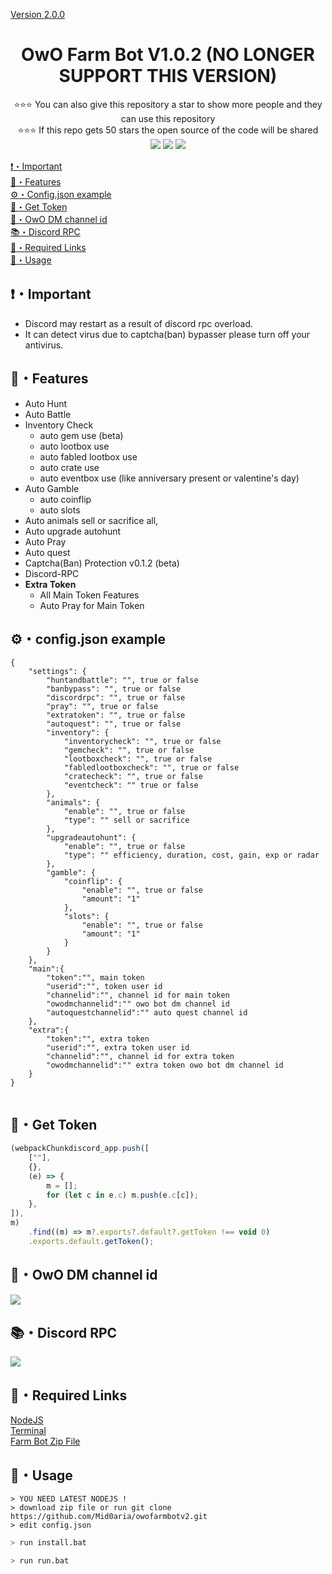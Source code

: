 [Version 2.0.0](https://github.com/mid0aria/owofarmbotv2)<br>

<h1 align="center">OwO Farm Bot V1.0.2 (NO LONGER SUPPORT THIS VERSION)</h1>
<p align="center">
⭐⭐⭐ You can also give this repository a star to show more people and they can use this repository<br>
⭐⭐⭐ If this repo gets 50 stars the open source of the code will be shared<br>
    <a href="https://github.com/Mid0aria/owofarmbot"><img src="https://hits.sh/github.com/Mid0aria/owofarmbot.svg?view=today-total&label=Repo%20Today/Total%20Views&color=770ca1&labelColor=007ec6"/></a>
    <a href="https://github.com/Mid0aria/owofarmbot"><img src="https://img.shields.io/github/last-commit/mid0aria/owofarmbot" /></a>
<a href="https://github.com/Mid0aria/owofarmbot/stargazers"><img src="https://img.shields.io/github/stars/Mid0aria/owofarmbot" /></a>

</p>

[❗・Important](#important)<br>
[👑・Features](#features)<br>
[⚙・Config.json example](#configjson-example)<br>
[💎・Get Token](#get-token)<br>
[📍・OwO DM channel id](#owo-dm-channel-id)<br>
[📚・Discord RPC](#discord-rpc)<br>
[🔗・Required Links](#required-links)<br>
[🎈・Usage](#usage)<br>

## ❗・Important

-   Discord may restart as a result of discord rpc overload.
-   It can detect virus due to captcha(ban) bypasser please turn off your antivirus.

## 👑・Features

-   Auto Hunt
-   Auto Battle
-   Inventory Check
    -   auto gem use (beta)
    -   auto lootbox use
    -   auto fabled lootbox use
    -   auto crate use
    -   auto eventbox use (like anniversary present or valentine's day)
-   Auto Gamble
    -   auto coinflip
    -   auto slots
-   Auto animals sell or sacrifice all,
-   Auto upgrade autohunt
-   Auto Pray
-   Auto quest   
-   Captcha(Ban) Protection v0.1.2 (beta)
-   Discord-RPC
-   **Extra Token**
    -   All Main Token Features
    -   Auto Pray for Main Token

## ⚙・config.json example

```
{
    "settings": {
        "huntandbattle": "", true or false
        "banbypass": "", true or false
        "discordrpc": "", true or false
        "pray": "", true or false
        "extratoken": "", true or false
        "autoquest": "", true or false
        "inventory": {
            "inventorycheck": "", true or false
            "gemcheck": "", true or false
            "lootboxcheck": "", true or false
            "fabledlootboxcheck": "", true or false
            "cratecheck": "", true or false
            "eventcheck": "" true or false
        },
        "animals": {
            "enable": "", true or false
            "type": "" sell or sacrifice
        },
        "upgradeautohunt": {
            "enable": "", true or false
            "type": "" efficiency, duration, cost, gain, exp or radar
        },
        "gamble": {
            "coinflip": {
                "enable": "", true or false
                "amount": "1"
            },
            "slots": {
                "enable": "", true or false
                "amount": "1"
            }
        }
    },
    "main":{
        "token":"", main token
        "userid":"", token user id
        "channelid":"", channel id for main token
        "owodmchannelid":"" owo bot dm channel id
        "autoquestchannelid":"" auto quest channel id
    },
    "extra":{
        "token":"", extra token
        "userid":"", extra token user id
        "channelid":"", channel id for extra token
        "owodmchannelid":"" extra token owo bot dm channel id
    }
}


```


## 💎・Get Token

```js
(webpackChunkdiscord_app.push([
    [""],
    {},
    (e) => {
        m = [];
        for (let c in e.c) m.push(e.c[c]);
    },
]),
m)
    .find((m) => m?.exports?.default?.getToken !== void 0)
    .exports.default.getToken();
```

## 📍・OwO DM channel id

![](https://raw.githubusercontent.com/Mid0aria/owofarmbot/main/images/owochannelid.jpg)

## 📚・Discord RPC

![](https://raw.githubusercontent.com/Mid0aria/owofarmbot/main/images/rpc.jpg)

## 🔗・Required Links

[NodeJS](https://nodejs.org/en/)<br>
[Terminal](https://apps.microsoft.com/store/detail/windows-terminal/9N0DX20HK701)<br>
[Farm Bot Zip File](https://github.com/Mid0aria/owofarmbotv2/archive/refs/heads/main.zip)

## 🎈・Usage

```
> YOU NEED LATEST NODEJS !
> download zip file or run git clone https://github.com/Mid0aria/owofarmbotv2.git
> edit config.json
```

```bash
> run install.bat
```

```bash
> run run.bat
```
